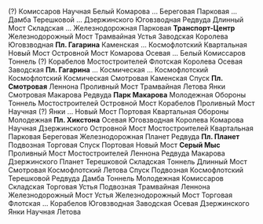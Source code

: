 (?)
    Комиссаров          Научная
Белый
    Комарова            ...
Береговая
    Парковая            ...
Дамба
    Терешковой          ...
Дзержинского
    Юговзводная         Редвуда
Длинный Мост
    Складская           ...
Железнодорожная
    Парковая            **Транспорт-Центр**
Железнодорожный Мост
    Трамвайная          Устья
Заводская
    Королева            Юговзводная         **Пл. Гагарина**
Каменская
    ...                 Космофлотский
Квартальная
    Новый Мост          Островной Мост
Комарова
    Осевая              ...                 Белый
Комиссаров
    Тоннель             (?)
Корабелов
    Мостостроителей     Флотская
Королева
    Осевая              Заводская           **Пл. Гагарина**    ...
Космическая
    ...                 Космофлотский
Космофлотский
    Космическая         Смотровая           Каменская           Спуск               **Пл. Смотровая**
Леннона
    Проливный Мост      Трамвайная
Летова
    Янки                Смотровая
Макарова
    Редвуда             **Парк Макарова**
Молодежная
    Обороны             Тоннель
Мостостроителей
    Островной Мост      Корабелов           Проливный Мост
Научная
    (?)                 Янки                ...
Новый Мост
    Портовая            Квартальная
Обороны
    Молодежная          **Пл. Хикстона**
Осевая
    Юговзводная         Королева            Комарова            Научная             Дзержинского
Островной Мост
    Мостостроителей     Квартальная         
Парковая
    Береговая           Железнодорожная
Планет
    Редвуда             **Пл. Планет**
Подвозная
    Торговая            Спуск
Портовая
    Новый Мост          **Серый Мыс**
Проливный Мост
    Мостостроителей     Леннона
Редвуда
    Макарова            Дзержинского        Планет              Терешковой
Складская
    Тоннель             Длинный Мост
Смотровая
    Космофлотский       Летова
Спуск
    Подвозная           Космофлотский
Терешковой
    Редвуда             Дамба
Тоннель
    Молодежная          Комиссаров          Складская
Торговая
    Устья               Подвозная
Трамвайная
    Леннона             Железнодорожный Мост
Устья
    Железнодорожный Мост    Торговая
Флотская
    ...                 Корабелов
Юговзводная
    Заводская           Осевая              Дзержинского
Янки
    Научная             Летова
